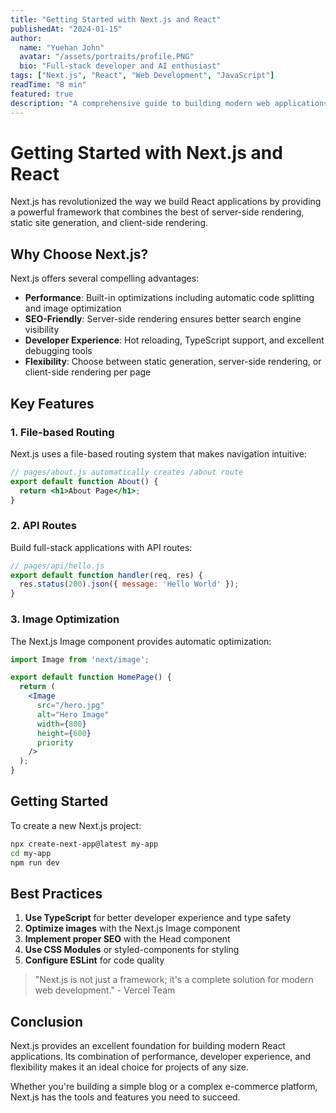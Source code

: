 ```yaml
---
title: "Getting Started with Next.js and React"
publishedAt: "2024-01-15"
author:
  name: "Yuehan John"
  avatar: "/assets/portraits/profile.PNG"
  bio: "Full-stack developer and AI enthusiast"
tags: ["Next.js", "React", "Web Development", "JavaScript"]
readTime: "8 min"
featured: true
description: "A comprehensive guide to building modern web applications with Next.js and React. Learn about the latest features and best practices."
---
```


# Getting Started with Next.js and React

Next.js has revolutionized the way we build React applications by providing a powerful framework that combines the best of server-side rendering, static site generation, and client-side rendering.

## Why Choose Next.js?

Next.js offers several compelling advantages:

- **Performance**: Built-in optimizations including automatic code splitting and image optimization
- **SEO-Friendly**: Server-side rendering ensures better search engine visibility
- **Developer Experience**: Hot reloading, TypeScript support, and excellent debugging tools
- **Flexibility**: Choose between static generation, server-side rendering, or client-side rendering per page

## Key Features

### 1. File-based Routing

Next.js uses a file-based routing system that makes navigation intuitive:

```jsx
// pages/about.js automatically creates /about route
export default function About() {
  return <h1>About Page</h1>;
}
```

### 2. API Routes

Build full-stack applications with API routes:

```jsx
// pages/api/hello.js
export default function handler(req, res) {
  res.status(200).json({ message: 'Hello World' });
}
```

### 3. Image Optimization

The Next.js Image component provides automatic optimization:

```jsx
import Image from 'next/image';

export default function HomePage() {
  return (
    <Image
      src="/hero.jpg"
      alt="Hero Image"
      width={800}
      height={600}
      priority
    />
  );
}
```

## Getting Started

To create a new Next.js project:

```bash
npx create-next-app@latest my-app
cd my-app
npm run dev
```

## Best Practices

1. **Use TypeScript** for better developer experience and type safety
2. **Optimize images** with the Next.js Image component
3. **Implement proper SEO** with the Head component
4. **Use CSS Modules** or styled-components for styling
5. **Configure ESLint** for code quality

> "Next.js is not just a framework; it's a complete solution for modern web development." - Vercel Team

## Conclusion

Next.js provides an excellent foundation for building modern React applications. Its combination of performance, developer experience, and flexibility makes it an ideal choice for projects of any size.

Whether you're building a simple blog or a complex e-commerce platform, Next.js has the tools and features you need to succeed.
